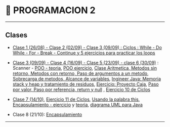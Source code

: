 # :book: PROGRAMACION 2

---

## Clases

- [Clase 1 (26/08)  - Clase 2 (02/09) - Clase 3 (09/09) : Ciclos : While - Do While - For - Break - Continue y 5 ejercicios para practicar los loops](https://github.com/eugenia1984/UTN-FRSR-Programacion-1year-2semester/tree/main/programacion2/clase1_2_3/CicloWhile)

- [Clase 3 (09/09) - Clase 4 (16/09) - Clase 5 (23/09) - clase 6 (30/09)](https://github.com/eugenia1984/UTN-FRSR-Programacion-1year-2semester/tree/main/programacion2/clase3_4_5_6_poo) : Scanner - [POO - teoria](https://github.com/eugenia1984/UTN-FRSR-Programacion-1year-2semester/tree/main/programacion2/clase3_4_5_6_poo/README.md), [POO ejercicio](https://github.com/eugenia1984/UTN-FRSR-Programacion-1year-2semester/tree/main/programacion2/clase3_4_5_6_poo/Clases), [Clase Aritmetica, Metodos sin retorno, Metodos con retorno, Paso de argumentos a un metodo, Sobrecarga de metodos, Alcance de variables](https://github.com/eugenia1984/UTN-FRSR-Programacion-1year-2semester/tree/main/programacion2/clase3_4_5_6_poo/Aritmetica), [Ingineer Java: Memoria stack y heap y tratamiento de residuos](https://github.com/eugenia1984/UTN-FRSR-Programacion-1year-2semester/tree/main/programacion2/clase3_4_5_6_poo/README.md),  [Ejercicio: Proyecto Caja](https://github.com/eugenia1984/UTN-FRSR-Programacion-1year-2semester/tree/main/programacion2/clase3_4_5_6_poo/ProyectoCaja), [Paso por valor, Paso por referencia, return y null](https://github.com/eugenia1984/UTN-FRSR-Programacion-1year-2semester/tree/main/programacion2/clase3_4_5_6_poo/PasoPorValorReferencia) , [Ejercicio 10 de Ciclos](https://github.com/eugenia1984/UTN-FRSR-Programacion-1year-2semester/tree/main/programacion2/clase1_2_3/CicloWhile)


- [Clase 7 (14/10)](https://github.com/eugenia1984/UTN-FRSR-Programacion-1year-2semester/tree/main/programacion2/clase3_4_5_6_poo/Aritmetica), [Ejercicio 11 de Ciclos](https://github.com/eugenia1984/UTN-FRSR-Programacion-1year-2semester/tree/main/programacion2/clase1_2_3/CicloWhile), [Usando la palabra this](https://github.com/eugenia1984/UTN-FRSR-Programacion-1year-2semester/blob/main/programacion2/clase3_4_5_6_poo/Aritmetica/src/Operaciones/Persona.java), [Encapsulamiento - ejercicio](https://github.com/eugenia1984/UTN-FRSR-Programacion-1year-2semester/tree/main/programacion2/clase7_8/Encapsulamiento) y [teoria](https://github.com/eugenia1984/UTN-FRSR-Programacion-1year-2semester/blob/main/programacion2/clase3_4_5_6_poo/README.md), [diagrama UML para Java](https://github.com/eugenia1984/UTN-FRSR-Programacion-1year-2semester/tree/main/programacion2/clase7_8/herencia.uxf)

- Clase 8 (21/10): [Encapsulamiento]()

---

